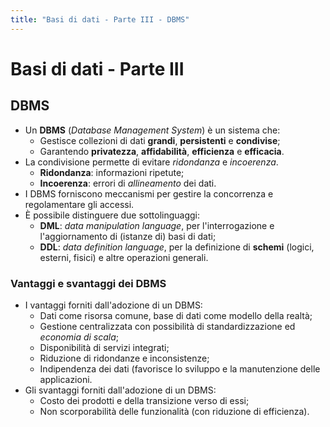 ```yaml
---
title: "Basi di dati - Parte III - DBMS"
---
```


# Basi di dati - Parte III

## DBMS

- Un **DBMS** (*Database Management System*) è un sistema che:
    - Gestisce collezioni di dati **grandi**, **persistenti** e **condivise**;
    - Garantendo **privatezza**, **affidabilità**, **efficienza** e **efficacia**.
- La condivisione permette di evitare *ridondanza* e *incoerenza*.
    - **Ridondanza**: informazioni ripetute;
    - **Incoerenza**: errori di *allineamento* dei dati.
- I DBMS forniscono meccanismi per gestire la concorrenza e regolamentare gli accessi.
- È possibile distinguere due sottolinguaggi:
    - **DML**: *data manipulation language*, per l'interrogazione e l'aggiornamento di (istanze di) basi di dati;
    - **DDL**: *data definition language*, per la definizione di **schemi** (logici, esterni, fisici) e altre operazioni generali.

### Vantaggi e svantaggi dei DBMS

- I vantaggi forniti dall'adozione di un DBMS:
    - Dati come risorsa comune, base di dati come modello della realtà;
    - Gestione centralizzata con possibilità di standardizzazione ed *economia di scala*;
    - Disponibilità di servizi integrati;
    - Riduzione di ridondanze e inconsistenze;
    - Indipendenza dei dati (favorisce lo sviluppo e la manutenzione delle applicazioni.
- Gli svantaggi forniti dall'adozione di un DBMS:
    - Costo dei prodotti e della transizione verso di essi;
    - Non scorporabilità delle funzionalità (con riduzione di efficienza).
